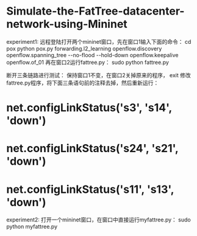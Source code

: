 # Simulate-the-FatTree-datacenter-network-using-Mininet

experiment1:
远程登陆打开两个mininet窗口，先在窗口1输入下面的命令：
cd pox
python pox.py forwarding.l2_learning openflow.discovery openflow.spanning_tree --no-flood --hold-down openflow.keepalive openflow.of_01
再在窗口2运行fattree.py：
sudo python fattree.py

断开三条链路进行测试：
保持窗口1不变，在窗口2关掉原来的程序，
exit
修改fattree.py程序，将下面三条语句前的注释去掉，然后重新运行：
#    net.configLinkStatus('s3', 's14', 'down')
#    net.configLinkStatus('s24', 's21', 'down')
#    net.configLinkStatus('s11', 's13', 'down')

experiment2:
打开一个mininet窗口，在窗口中直接运行myfattree.py：
sudo python myfattree.py

